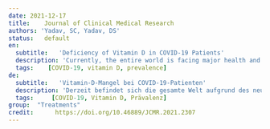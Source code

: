 ```yaml
---
date: 2021-12-17
title:    Journal of Clinical Medical Research 
authors: 'Yadav, SC, Yadav, DS'
status:   default
en:
  subtitle:   'Deficiency of Vitamin D in COVID-19 Patients'
  description: 'Currently, the entire world is facing major health and economic crisis due to the novel coronavirus. At the moment, neither any medicines nor any vaccines are 100% efficacious; therefore, a healthy diet is essential for the normal function of the immune system. The main objective of this study was to find out the prev-alence of vitamin D in COVID-19 patients at the community level. This is a descriptive cross-sectional study that was carried out in Kathmandu, Nepal. 122 patients were included in this study whose polymerase chain reaction (PCR) test was positive and was in home isolation with mild to moderate symptoms. Vitamin D level was analyzed by quantitative Chemiluminescent Immunoassay (CLIA) methods and Statistical analysis was performed using Statistical Package for the Social Sciences (SPSS) 16.0 software. Out of total patients, vitamin D deficiency was found in 65.34% male and 74.46% female. Prevalence of Vitamin D deficiency is higher in coronavirus disease (COVID19) patients; in addition, the prevalence of Vitamin D deficiency is higher in coronavirus disease (COVID-19) females compared to coronavirus disease (COVID-19) males.'
  tags:    [COVID-19, vitamin D, prevalence]
de: 
  subtitle:   'Vitamin-D-Mangel bei COVID-19-Patienten'
  description: 'Derzeit befindet sich die gesamte Welt aufgrund des neuartigen Coronavirus in einer schweren gesundheitlichen und wirtschaftlichen Krise. Zurzeit sind weder Medikamente noch Impfstoffe zu 100 % wirksam; daher ist eine gesunde Ernährung für die normale Funktion des Immunsystems von entscheidender Bedeutung. Das Hauptziel dieser Studie war, die Vitamin-D-Prävalenz bei COVID-19-Patienten auf Gemeindeebene zu ermitteln. Es handelt sich um eine deskriptive Querschnittsstudie, die in Kathmandu, Nepal, durchgeführt wurde. 122 Patienten wurden in diese Studie aufgenommen, deren Polymerase-Kettenreaktionstest (PCR) positiv war und die sich mit leichten bis mittelschweren Symptomen in häuslicher Isolation befanden. Der Vitamin-D-Spiegel wurde mit der quantitativen Chemilumineszenz-Immunoassay-Methode (CLIA) analysiert, und die statistische Analyse wurde mit der Software Statistical Package for the Social Sciences (SPSS) 16.0 durchgeführt. Von der Gesamtzahl der Patienten wurde ein Vitamin-D-Mangel bei 65,34 % der Männer und 74,46 % der Frauen festgestellt. Die Prävalenz des Vitamin-D-Mangels ist bei Patienten mit einer Coronavirus-Erkrankung (COVID19) höher; darüber hinaus ist die Prävalenz des Vitamin-D-Mangels bei weiblichen Patienten mit einer Coronavirus-Erkrankung (COVID-19) höher als bei männlichen Patienten mit einer Coronavirus-Erkrankung (COVID-19).'
  tags:     [COVID-19, Vitamin D, Prävalenz]
group:  "Treatments"
credit:      https://doi.org/10.46889/JCMR.2021.2307
---
```

